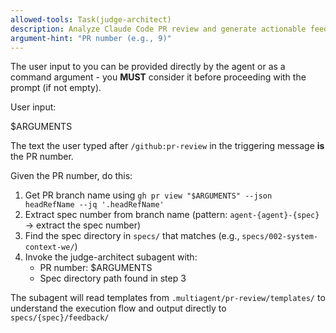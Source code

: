 ```yaml
---
allowed-tools: Task(judge-architect)
description: Analyze Claude Code PR review and generate actionable feedback in spec directory
argument-hint: "PR number (e.g., 9)"
---
```


The user input to you can be provided directly by the agent or as a command argument - you **MUST** consider it before proceeding with the prompt (if not empty).

User input:

$ARGUMENTS

The text the user typed after `/github:pr-review` in the triggering message **is** the PR number.

Given the PR number, do this:

1. Get PR branch name using `gh pr view "$ARGUMENTS" --json headRefName --jq '.headRefName'`
2. Extract spec number from branch name (pattern: `agent-{agent}-{spec}` → extract the spec number)
3. Find the spec directory in `specs/` that matches (e.g., `specs/002-system-context-we/`)
4. Invoke the judge-architect subagent with:
   - PR number: $ARGUMENTS
   - Spec directory path found in step 3

The subagent will read templates from `.multiagent/pr-review/templates/` to understand the execution flow and output directly to `specs/{spec}/feedback/`